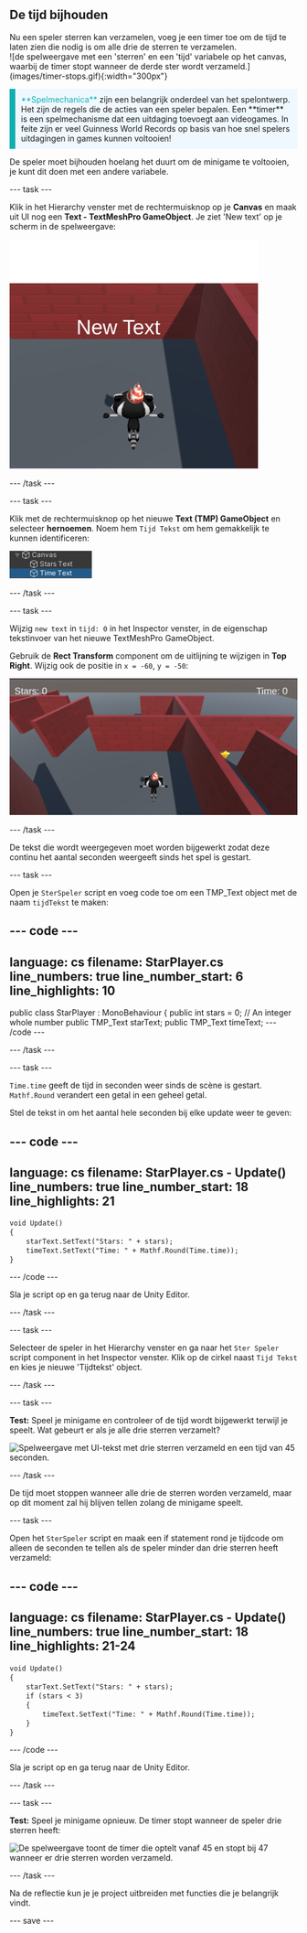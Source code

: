## De tijd bijhouden

<div style="display: flex; flex-wrap: wrap">
<div style="flex-basis: 200px; flex-grow: 1; margin-right: 15px;">
Nu een speler sterren kan verzamelen, voeg je een timer toe om de tijd te laten zien die nodig is om alle drie de sterren te verzamelen. 
</div>
<div>
![de spelweergave met een 'sterren' en een 'tijd' variabele op het canvas, waarbij de timer stopt wanneer de derde ster wordt verzameld.](images/timer-stops.gif){:width="300px"}
</div>
</div>

<p style="border-left: solid; border-width:10px; border-color: #0faeb0; background-color: aliceblue; padding: 10px;">
<span style="color: #0faeb0">**Spelmechanica**</span> zijn een belangrijk onderdeel van het spelontwerp. Het zijn de regels die de acties van een speler bepalen. Een **timer** is een spelmechanisme dat een uitdaging toevoegt aan videogames. In feite zijn er veel Guinness World Records op basis van hoe snel spelers uitdagingen in games kunnen voltooien!
</p>

De speler moet bijhouden hoelang het duurt om de minigame te voltooien, je kunt dit doen met een andere variabele.

--- task ---

Klik in het Hierarchy venster met de rechtermuisknop op je **Canvas** en maak uit UI nog een **Text - TextMeshPro GameObject**. Je ziet 'New text' op je scherm in de spelweergave:

![De spelweergave met een 'new text' UI-tekstitem dat op het scherm wordt weergegeven.](images/new-timer.png)

--- /task ---

--- task ---

Klik met de rechtermuisknop op het nieuwe **Text (TMP) GameObject** en selecteer **hernoemen**. Noem hem `Tijd Tekst` om hem gemakkelijk te kunnen identificeren:

![Hernoemde Tijd GameObject in het Hierachy venster.](images/time-gameobject.png)

--- /task ---

--- task ---

Wijzig `new text` in `tijd: 0` in het Inspector venster, in de eigenschap tekstinvoer van het nieuwe TextMeshPro GameObject.

Gebruik de **Rect Transform** component om de uitlijning te wijzigen in **Top Right**. Wijzig ook de positie in `x = -60`, `y = -50`:

![Het Inspector venster met het vervolgkeuzemenu Anchor presets dat rechtsboven toont en de 'Pos x' = -60 en 'Pos y' = - 50 waarden bijgewerkt.](images/reposition-text-timer.png)

--- /task ---

De tekst die wordt weergegeven moet worden bijgewerkt zodat deze continu het aantal seconden weergeeft sinds het spel is gestart.

--- task ---

Open je `SterSpeler` script en voeg code toe om een TMP_Text object met de naam `tijdTekst` te maken:

--- code ---
---
language: cs filename: StarPlayer.cs line_numbers: true line_number_start: 6
line_highlights: 10
---
public class StarPlayer : MonoBehaviour
{ public int stars = 0; // An integer whole number public TMP_Text starText; public TMP_Text timeText; --- /code ---

--- /task ---

--- task ---

`Time.time` geeft de tijd in seconden weer sinds de scène is gestart. `Mathf.Round` verandert een getal in een geheel getal.

Stel de tekst in om het aantal hele seconden bij elke update weer te geven:

--- code ---
---
language: cs filename: StarPlayer.cs - Update() line_numbers: true line_number_start: 18
line_highlights: 21
---

    void Update()
    {
        starText.SetText("Stars: " + stars);
        timeText.SetText("Time: " + Mathf.Round(Time.time));
    }
--- /code ---

Sla je script op en ga terug naar de Unity Editor.

--- /task ---

--- task ---

Selecteer de speler in het Hierarchy venster en ga naar het `Ster Speler` script component in het Inspector venster. Klik op de cirkel naast `Tijd Tekst` en kies je nieuwe 'Tijdtekst' object.

--- /task ---

--- task ---

**Test:** Speel je minigame en controleer of de tijd wordt bijgewerkt terwijl je speelt. Wat gebeurt er als je alle drie sterren verzamelt?

![Spelweergave met UI-tekst met drie sterren verzameld en een tijd van 45 seconden.](images/both-texts-updating.gif)

--- /task ---

De tijd moet stoppen wanneer alle drie de sterren worden verzameld, maar op dit moment zal hij blijven tellen zolang de minigame speelt.

--- task ---

Open het `SterSpeler` script en maak een if statement rond je tijdcode om alleen de seconden te tellen als de speler minder dan drie sterren heeft verzameld:

--- code ---
---
language: cs filename: StarPlayer.cs - Update() line_numbers: true line_number_start: 18
line_highlights: 21-24
---

    void Update()
    {
        starText.SetText("Stars: " + stars);
        if (stars < 3)
        {
            timeText.SetText("Time: " + Mathf.Round(Time.time));
        }
    }
--- /code ---

Sla je script op en ga terug naar de Unity Editor.

--- /task ---

--- task ---

**Test:** Speel je minigame opnieuw. De timer stopt wanneer de speler drie sterren heeft:

![De spelweergave toont de timer die optelt vanaf 45 en stopt bij 47 wanneer er drie sterren worden verzameld.](images/timer-stops.gif)

--- /task ---

Na de reflectie kun je je project uitbreiden met functies die je belangrijk vindt.

--- save ---
